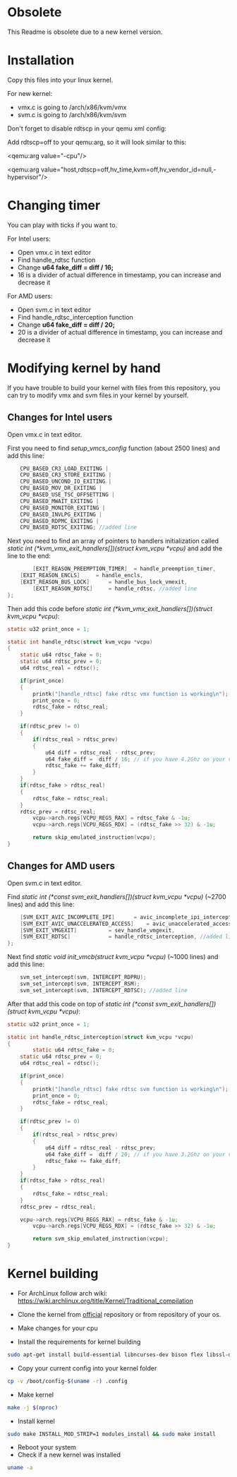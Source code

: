 # Obsolete
This Readme is obsolete due to a new kernel version.

# Installation

Copy this files into your linux kernel.

For new kernel:
* vmx.c is going to /arch/x86/kvm/vmx
* svm.c is going to /arch/x86/kvm/svm

Don't forget to disable rdtscp in your qemu xml config:

Add rdtscp=off to your qemu:arg, so it will look similar to this:

<qemu:arg value="-cpu"/>

<qemu:arg value="host,rdtscp=off,hv_time,kvm=off,hv_vendor_id=null,-hypervisor"/>

# Changing timer

You can play with ticks if you want to.

For Intel users:

* Open vmx.c in text editor
* Find handle_rdtsc function
* Change **u64 fake_diff =  diff / 16;**
* 16 is a divider of actual difference in timestamp, you can increase and decrease it

For AMD users:

* Open svm.c in text editor
* Find handle_rdtsc_interception function
* Change **u64 fake_diff =  diff / 20;**
* 20 is a divider of actual difference in timestamp, you can increase and decrease it 

# Modifying kernel by hand
If you have trouble to build your kernel with files from this repository, you can try to modify vmx and svm files in your kernel by yourself.
## Changes for Intel users
Open vmx.c in text editor.

First you need to find _setup_vmcs_config_ function (about 2500 lines) and add this line:
```c
    CPU_BASED_CR3_LOAD_EXITING |
    CPU_BASED_CR3_STORE_EXITING |
    CPU_BASED_UNCOND_IO_EXITING |
    CPU_BASED_MOV_DR_EXITING |
    CPU_BASED_USE_TSC_OFFSETTING |
    CPU_BASED_MWAIT_EXITING |
    CPU_BASED_MONITOR_EXITING |
    CPU_BASED_INVLPG_EXITING |
    CPU_BASED_RDPMC_EXITING | 	
    CPU_BASED_RDTSC_EXITING; //added line
```

Next you need to find an array of pointers to handlers initialization called _static int (*kvm_vmx_exit_handlers[])(struct kvm_vcpu *vcpu)_ and add the line to the end:
```c
    	[EXIT_REASON_PREEMPTION_TIMER]	= handle_preemption_timer,
	[EXIT_REASON_ENCLS]		= handle_encls,
	[EXIT_REASON_BUS_LOCK]		= handle_bus_lock_vmexit,
    	[EXIT_REASON_RDTSC]		= handle_rdtsc, //added line
};
```

Then add this code before _static int (*kvm_vmx_exit_handlers[])(struct kvm_vcpu *vcpu)_:
```c
static u32 print_once = 1;

static int handle_rdtsc(struct kvm_vcpu *vcpu) 
{ 
	static u64 rdtsc_fake = 0;
	static u64 rdtsc_prev = 0;
	u64 rdtsc_real = rdtsc();

	if(print_once)
	{
		printk("[handle_rdtsc] fake rdtsc vmx function is working\n");
		print_once = 0;
		rdtsc_fake = rdtsc_real;
	}

	if(rdtsc_prev != 0)
	{
		if(rdtsc_real > rdtsc_prev)
		{
			u64 diff = rdtsc_real - rdtsc_prev;
			u64 fake_diff =  diff / 16; // if you have 4.2Ghz on your vm, change 16 to 20 
			rdtsc_fake += fake_diff;
		}
	}
	if(rdtsc_fake > rdtsc_real)
	{
		rdtsc_fake = rdtsc_real;
	}
	rdtsc_prev = rdtsc_real;
    	vcpu->arch.regs[VCPU_REGS_RAX] = rdtsc_fake & -1u;
    	vcpu->arch.regs[VCPU_REGS_RDX] = (rdtsc_fake >> 32) & -1u;  

    	return skip_emulated_instruction(vcpu);
}
```

## Changes for AMD users
Open svm.c in text editor.

Find _static int (*const svm_exit_handlers[])(struct kvm_vcpu *vcpu)_ (~2700 lines) and add this line:
```c
	[SVM_EXIT_AVIC_INCOMPLETE_IPI]		= avic_incomplete_ipi_interception,
	[SVM_EXIT_AVIC_UNACCELERATED_ACCESS]	= avic_unaccelerated_access_interception,
	[SVM_EXIT_VMGEXIT]			= sev_handle_vmgexit,
	[SVM_EXIT_RDTSC]			= handle_rdtsc_interception, //added line
};
```

Next find _static void init_vmcb(struct kvm_vcpu *vcpu)_ (~1000 lines) and add this line:
```c
	svm_set_intercept(svm, INTERCEPT_RDPRU);
	svm_set_intercept(svm, INTERCEPT_RSM);
	svm_set_intercept(svm, INTERCEPT_RDTSC); //added line
```

After that add this code on top of _static int (*const svm_exit_handlers[])(struct kvm_vcpu *vcpu)_:
```c
static u32 print_once = 1;

static int handle_rdtsc_interception(struct kvm_vcpu *vcpu) 
{
    	static u64 rdtsc_fake = 0;
	static u64 rdtsc_prev = 0;
	u64 rdtsc_real = rdtsc();

	if(print_once)
	{
		printk("[handle_rdtsc] fake rdtsc svm function is working\n");
		print_once = 0;
		rdtsc_fake = rdtsc_real;
	}

	if(rdtsc_prev != 0)
	{
		if(rdtsc_real > rdtsc_prev)
		{
			u64 diff = rdtsc_real - rdtsc_prev;
			u64 fake_diff =  diff / 20; // if you have 3.2Ghz on your vm, change 20 to 16
			rdtsc_fake += fake_diff;
		}
	}
	if(rdtsc_fake > rdtsc_real)
	{
		rdtsc_fake = rdtsc_real;
	}
	rdtsc_prev = rdtsc_real;

	vcpu->arch.regs[VCPU_REGS_RAX] = rdtsc_fake & -1u;
    	vcpu->arch.regs[VCPU_REGS_RDX] = (rdtsc_fake >> 32) & -1u;

    	return svm_skip_emulated_instruction(vcpu);
}
```

# Kernel building
* For ArchLinux follow arch wiki: https://wiki.archlinux.org/title/Kernel/Traditional_compilation
  
* Clone the kernel from [official](https://github.com/torvalds/linux) repository or from repository of your os.
* Make changes for your cpu
* Install the requirements for kernel building
```bash
sudo apt-get install build-essential libncurses-dev bison flex libssl-dev libelf-dev
```
* Copy your current config into your kernel folder
```bash
cp -v /boot/config-$(uname -r) .config
```
* Make kernel
```bash
make -j $(nproc)
```
* Install kernel
```bash
sudo make INSTALL_MOD_STRIP=1 modules_install && sudo make install
```
* Reboot your system
* Check if a new kernel was installed
```bash
uname -a
```
